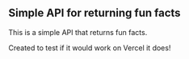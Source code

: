 ## Simple API for returning fun facts

This is a simple API that returns fun facts.

Created to test if it would work on Vercel it does!
